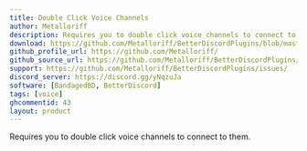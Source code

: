 ```yaml
---
title: Double Click Voice Channels
author: Metalloriff
description: Requires you to double click voice channels to connect to them.
download: https://github.com/Metalloriff/BetterDiscordPlugins/blob/master/DoubleClickVoiceChannels.plugin.js
github_profile_url: https://github.com/Metalloriff/
github_source_url: https://github.com/Metalloriff/BetterDiscordPlugins/blob/master/DoubleClickVoiceChannels.plugin.js
support: https://github.com/Metalloriff/BetterDiscordPlugins/issues/
discord_server: https://discord.gg/yNqzuJa
software: [BandagedBD, BetterDiscord]
tags: [voice]
ghcommentid: 43
layout: product
---
```

Requires you to double click voice channels to connect to them.